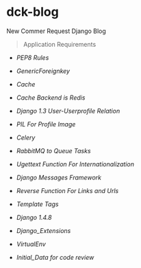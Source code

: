 dck-blog
========

New Commer Request Django Blog

>Application Requirements

* *PEP8 Rules*
* *GenericForeignkey*
* *Cache*
* *Cache Backend is Redis*
* *Django 1.3 User-Userprofile Relation*
* *PIL For Profile Image*
* *Celery*
* *RabbitMQ to Queue Tasks*
* *Ugettext Function For Internationalization*
* *Django Messages Framework*
* *Reverse Function For Links and Urls*
* *Template Tags*
* *Django 1.4.8*
* *Django_Extensions*
* *VirtualEnv*

* *Initial_Data for code review*

